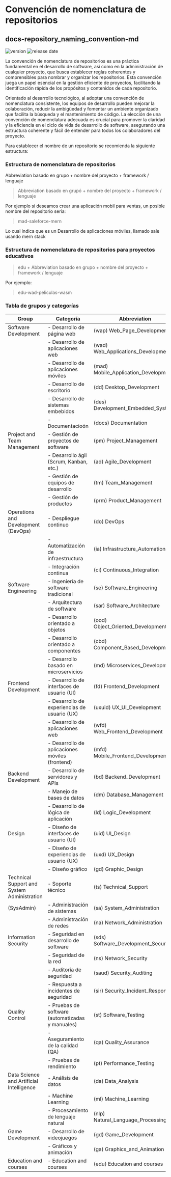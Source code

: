 # Convención de nomenclatura de repositorios
## docs-repository_naming_convention-md

<img src="https://badgen.net/badge/Version/v01.00.00/purple?icon=libraries" alt="version"> <img src="https://badgen.net/badge/Release%20date/25%20febrero%202024/blue?icon=libraries" alt="release date">

La convención de nomenclatura de repositorios es una práctica fundamental en el desarrollo de software, así como en la administración de cualquier proyecto, que busca establecer reglas coherentes y comprensibles para nombrar y organizar los repositorios. Esta convención juega un papel esencial en la gestión eficiente de proyectos, facilitando la identificación rápida de los propósitos y contenidos de cada repositorio. 

Orientado al desarrollo tecnológico, al adoptar una convención de nomenclatura consistente, los equipos de desarrollo pueden mejorar la colaboración, reducir la ambigüedad y fomentar un ambiente organizado que facilita la búsqueda y el mantenimiento de código. La elección de una convención de nomenclatura adecuada es crucial para promover la claridad y la eficiencia en el ciclo de vida de desarrollo de software, asegurando una estructura coherente y fácil de entender para todos los colaboradores del proyecto.

Para establecer el nombre de un repositorio se recomienda la siguiente estructura:

### Estructura de nomenclatura de repositorios

Abbreviation basado en grupo  + nombre del proyecto + framework / lenguaje

> Abbreviation basado en grupó  + nombre del proyecto + framework /  lenguaje

Por ejemplo si deseamos crear una aplicación mobil para ventas, un posible nombre del repositorio sería:  

> mad-saleforce-mern

Lo cual indica que es un Desarrollo de aplicaciones móviles, llamado sale usando mern stack

### Estructura de nomenclatura de repositorios para proyectos educativos

> edu + Abbreviation basado en grupo  + nombre del proyecto + framework / lenguaje

Por ejemplo:

> edu-wad-peliculas-wasm

### Tabla de grupos y categorías


| Group                           | Categoría                                       | Abbreviation                                     |
|---------------------------------|-------------------------------------------------|--------------------------------------------------|
| Software Development            | - Desarrollo de página web                      | (wap) Web_Page_Development                       |
|                                 | - Desarrollo de aplicaciones web                | (wad) Web_Applications_Development               |
|                                 | - Desarrollo de aplicaciones móviles            | (mad) Mobile_Application_Development             |
|                                 | - Desarrollo de escritorio                      | (dd) Desktop_Development                         |
|                                 | - Desarrollo de sistemas embebidos              | (des) Development_Embedded_Systems               |
|                                 | - Documentacioón                                | (docs) Documentation                             |
| Project and Team Management     | - Gestión de proyectos de software              | (pm) Project_Management                          |
|                                 | - Desarrollo ágil (Scrum, Kanban, etc.)         | (ad) Agile_Development                           |
|                                 | - Gestión de equipos de desarrollo              | (tm) Team_Management                             |
|                                 | - Gestión de productos                          | (prm) Product_Management                         |
| Operations and Development (DevOps)| - Despliegue continuo                        | (do) DevOps                                      |
|                                 | - Automatización de infraestructura             | (ia) Infrastructure_Automation                   |
|                                 | - Integración continua                          | (ci) Continuous_Integration                      |
| Software Engineering            | - Ingeniería de software tradicional            | (se) Software_Engineering                        |
|                                 | - Arquitectura de software                      | (sar) Software_Architecture                      |
|                                 | - Desarrollo orientado a objetos                | (ood) Object_Oriented_Development                |
|                                 | - Desarrollo orientado a componentes            | (cbd) Component_Based_Development                |
|                                 | - Desarrollo basado en microservicios           | (md) Microservices_Development                   |
| Frontend Development            | - Desarrollo de interfaces de usuario (UI)      | (fd) Frontend_Development                        |
|                                 | - Desarrollo de experiencias de usuario (UX)    | (uxuid) UX_UI_Development                        |
|                                 | - Desarrollo de aplicaciones web                | (wfd) Web_Frontend_Development                   |
|                                 | - Desarrollo de aplicaciones móviles (frontend) | (mfd) Mobile_Frontend_Development                |
| Backend Development             | - Desarrollo de servidores y APIs               | (bd) Backend_Development                         |
|                                 | - Manejo de bases de datos                      | (dm) Database_Management                         |
|                                 | - Desarrollo de lógica de aplicación            | (ld) Logic_Development                           |
| Design                          | - Diseño de interfaces de usuario (UI)          | (uid) UI_Design                                  |
|                                 | - Diseño de experiencias de usuario (UX)        | (uxd) UX_Design                                  |
|                                 | - Diseño gráfico                                | (gd) Graphic_Design                              |
| Technical Support and System Administration | - Soporte técnico                   | (ts) Technical_Support                           |
| (SysAdmin)                      | - Administración de sistemas                    | (sa) System_Administration                       |
|                                 | - Administración de redes                       | (na) Network_Administration                      |
| Information Security            | - Seguridad en desarrollo de software           | (sds) Software_Development_Security              |
|                                 | - Seguridad de la red                           | (ns) Network_Security                            |
|                                 | - Auditoría de seguridad                        | (saud) Security_Auditing                         |
|                                 | - Respuesta a incidentes de seguridad           | (sir) Security_Incident_Response                 |
| Quality Control                 | - Pruebas de software (automatizadas y manuales)| (st) Software_Testing                            |
|                                 | - Aseguramiento de la calidad (QA)              | (qa) Quality_Assurance                           |
|                                 | - Pruebas de rendimiento                        | (pt) Performance_Testing                         |
| Data Science and Artificial Intelligence | - Análisis de datos                    | (da) Data_Analysis                               |
|                                 | - Machine Learning                              | (ml) Machine_Learning                            |
|                                 | - Procesamiento de lenguaje natural             | (nlp) Natural_Language_Processing                |
| Game Development                | - Desarrollo de videojuegos                     | (gd) Game_Development                            |
|                                 | - Gráficos y animación                          | (ga) Graphics_and_Animation                      |
| Education and courses           | - Education and courses					        | (edu) Education and courses                      |




